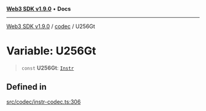 [**Web3 SDK v1.9.0**](../../../README.md) • **Docs**

***

[Web3 SDK v1.9.0](../../../globals.md) / [codec](../README.md) / U256Gt

# Variable: U256Gt

> `const` **U256Gt**: [`Instr`](../type-aliases/Instr.md)

## Defined in

[src/codec/instr-codec.ts:306](https://github.com/Mystic-Nayy/alephium-web3/blob/ee41f5e0e7d7fb0b155fe62f05b2ac03772895ca/packages/web3/src/codec/instr-codec.ts#L306)
